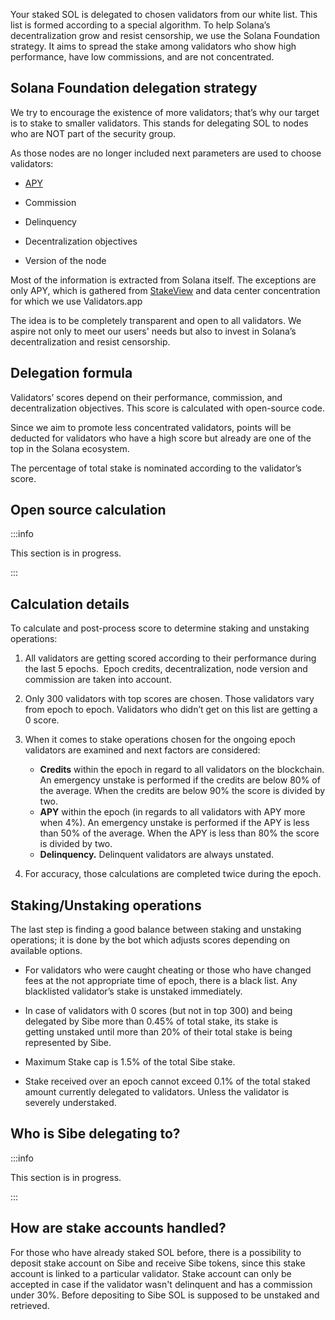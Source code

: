 Your staked SOL is delegated to chosen validators from our white list. This list is formed according to a special algorithm. To help Solana’s decentralization grow and resist censorship, we use the Solana Foundation strategy. It aims to spread the stake among validators who show high performance, have low commissions, and are not concentrated.

## Solana Foundation delegation strategy

We try to encourage the existence of more validators; that’s why our target is to stake to smaller validators. This stands for delegating SOL to nodes who are NOT part of the security group.

As those nodes are no longer included next parameters are used to choose validators:

- [APY](/FAQ/Glossary/#APY)

- Commission

- Delinquency

- Decentralization objectives

- Version of the node

Most of the information is extracted from Solana itself. The exceptions are only APY, which is gathered from [StakeView](https://stakeview.app/) and data center concentration for which we use Validators.app

The idea is to be completely transparent and open to all validators. We aspire not only to meet our users' needs but also to invest in Solana’s decentralization and resist censorship.

## Delegation formula

Validators’ scores depend on their performance, commission, and decentralization objectives. This score is calculated with open-source code.

Since we aim to promote less concentrated validators, points will be deducted for validators who have a high score but already are one of the top in the Solana ecosystem.

The percentage of total stake is nominated according to the validator’s score.

## Open source calculation

:::info

This section is in progress.

:::

## Calculation details

To calculate and post-process score to determine staking and unstaking operations:

1. All validators are getting scored according to their performance during the last 5 epochs.  Epoch credits, decentralization, node version and commission are taken into account.

2. Only 300 validators with top scores are chosen. Those validators vary from epoch to epoch. Validators who didn’t get on this list are getting a 0 score.

3. When it comes to stake operations chosen for the ongoing epoch validators are examined and next factors are considered:

    - **Credits** within the epoch in regard to all validators on the blockchain. An emergency unstake is performed if the credits are below 80% of the average. When the credits are below 90% the score is divided by two.
    - **APY** within the epoch (in regards to all validators with APY more when 4%). An emergency unstake is performed if the APY is less than 50% of the average. When the APY is less than 80% the score is divided by two.
    - **Delinquency.** Delinquent validators are always unstated.

4. For accuracy, those calculations are completed twice during the epoch.

## Staking/Unstaking operations

The last step is finding a good balance between staking and unstaking operations; it is done by the bot which adjusts scores depending on available options.

- For validators who were caught cheating or those who have changed fees at the not appropriate time of epoch, there is a black list. Any blacklisted validator’s stake is unstaked immediately.

- In case of validators with 0 scores (but not in top 300) and being delegated by Sibe more than 0.45% of total stake, its stake is getting unstaked until more than 20% of their total stake is being represented by Sibe.

- Maximum Stake cap is 1.5% of the total Sibe stake.

- Stake received over an epoch cannot exceed 0.1% of the total staked amount currently delegated to validators. Unless the validator is severely understaked.

## Who is Sibe delegating to?

:::info

This section is in progress.

:::

## How are stake accounts handled?

For those who have already staked SOL before, there is a possibility to deposit stake account on Sibe and receive Sibe tokens, since this stake account is linked to a particular validator. Stake account can only be accepted in case if the validator wasn't delinquent and has a commission under 30%. Before depositing to Sibe SOL is supposed to be unstaked and retrieved.